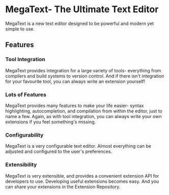 MegaText- The Ultimate Text Editor
==================================

MegaText is a new text editor designed to be powerful and modern yet simple to use.

Features
--------

### Tool Integration

MegaText provides integration for a large variety of tools-
everything from compilers and build systems to version control.
And if there isn't integration for your favourite tool,
you can always write an extension yourself!

### Lots of Features

MegaText provides many features to make your life easier- syntax highlighting,
autocompletion, and compilation from within the editor, just to name a few.
Again, as with tool integration, you can always write your own extensions
if you feel something's missing.

### Configurability

MegaText is a very configurable text editor. Almost everything can be
adjusted and configured to the user's preferences.

### Extensibility

MegaText is very extensible, and provides a convenient extension API
for developers to use. Developing useful extensions becomes easy.
And you can share your extensions in the Extension Repository.
